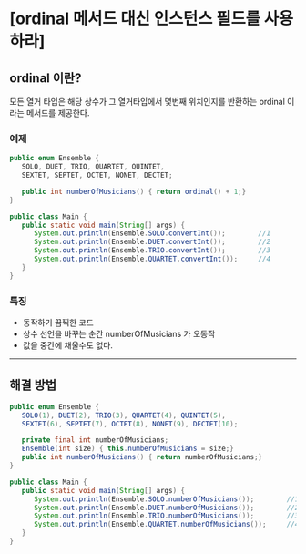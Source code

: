 # [ordinal 메서드 대신 인스턴스 필드를 사용하라]
## ordinal 이란?
   모든 열거 타입은 해당 상수가 그 열거타입에서 몇번째 위치인지를 반환하는 ordinal 이라는 메서드를 제공한다.
### 예제
```JAVA
public enum Ensemble {
   SOLO, DUET, TRIO, QUARTET, QUINTET,
   SEXTET, SEPTET, OCTET, NONET, DECTET;

   public int numberOfMusicians() { return ordinal() + 1;}
}

public class Main {
   public static void main(String[] args) {
      System.out.println(Ensemble.SOLO.convertInt());        //1
      System.out.println(Ensemble.DUET.convertInt());        //2
      System.out.println(Ensemble.TRIO.convertInt());        //3
      System.out.println(Ensemble.QUARTET.convertInt());     //4
   }
}
```
### 특징
- 동작하기 끔찍한 코드
- 상수 선언을 바꾸는 순간 numberOfMusicians 가 오동작
- 값을 중간에 채울수도 없다.
- - -

## 해결 방법


```JAVA
public enum Ensemble {
   SOLO(1), DUET(2), TRIO(3), QUARTET(4), QUINTET(5),
   SEXTET(6), SEPTET(7), OCTET(8), NONET(9), DECTET(10);

   private final int numberOfMusicians;
   Ensemble(int size) { this.numberOfMusicians = size;}
   public int numberOfMusicians() { return numberOfMusicians;}
}

public class Main {
   public static void main(String[] args) {
      System.out.println(Ensemble.SOLO.numberOfMusicians());        //1
      System.out.println(Ensemble.DUET.numberOfMusicians());        //2
      System.out.println(Ensemble.TRIO.numberOfMusicians());        //3
      System.out.println(Ensemble.QUARTET.numberOfMusicians());     //4
   }
}
```
